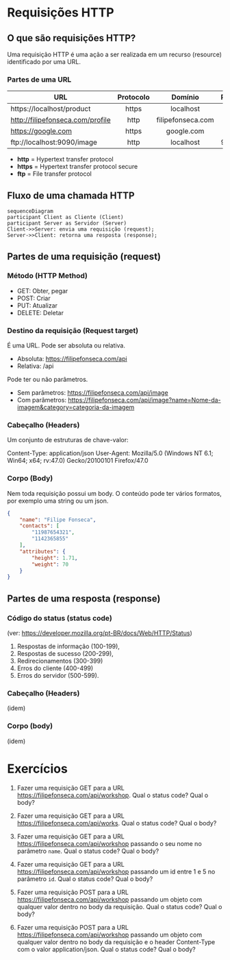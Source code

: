 # Requisições HTTP

## O que são requisições HTTP?

Uma requisição HTTP é uma ação a ser realizada em um recurso (resource) identificado por uma URL.

### Partes de uma URL

| URL                              | Protocolo | Domínio           | Porta | Pasta   |
|----------------------------------|:---------:|:-----------------:|:-----:|---------|
| https://localhost/product   | https     | localhost         | 473   | product |
| http://filipefonseca.com/profile | http      | filipefonseca.com | 80    | profile |
| https://google.com               | https     | google.com        | 473   | (raiz)  |
| ftp://localhost:9090/image       | http      | localhost         | 9090  | image   |

- **http**  = Hypertext transfer protocol
- **https** = Hypertext transfer protocol secure
- **ftp**   = File transfer protocol

## Fluxo de uma chamada HTTP

```mermaid
sequenceDiagram
participant Client as Cliente (Client)
participant Server as Servidor (Server)
Client->>Server: envia uma requisição (request);
Server->>Client: retorna uma resposta (response);
```

## Partes de uma requisição (request)

### Método (HTTP Method)

- GET: Obter, pegar
- POST: Criar
- PUT: Atualizar
- DELETE: Deletar

### Destino da requisição (Request target)

É uma URL. Pode ser absoluta ou relativa.

- Absoluta: https://filipefonseca.com/api
- Relativa: /api

Pode ter ou não parâmetros.

- Sem parâmetros: https://filipefonseca.com/api/image
- Com parâmetros: https://filipefonseca.com/api/image?name=Nome-da-imagem&category=categoria-da-imagem

### Cabeçalho (Headers)

Um conjunto de estruturas de chave-valor:

Content-Type: application/json
User-Agent: Mozilla/5.0 (Windows NT 6.1; Win64; x64; rv:47.0) Gecko/20100101 Firefox/47.0

### Corpo (Body)

Nem toda requisição possui um body. O conteúdo pode ter vários formatos, por exemplo uma string ou um json.
```json
{
    "name": "Filipe Fonseca",
    "contacts": [
        "11987654321",
        "1142365855"
    ],
    "attributes": {
        "height": 1.71,
        "weight": 70
    }
}
```

## Partes de uma resposta (response)

### Código do status (status code)

(ver: https://developer.mozilla.org/pt-BR/docs/Web/HTTP/Status)

1. Respostas de informação (100-199),
2. Respostas de sucesso (200-299),
3. Redirecionamentos (300-399)
4. Erros do cliente (400-499)
5. Erros do servidor (500-599).

### Cabeçalho (Headers)

(idem)

### Corpo (body)

(idem)

# Exercícios

1. Fazer uma requisição GET para a URL https://filipefonseca.com/api/workshop. Qual o status code? Qual o body?

2. Fazer uma requisição GET para a URL https://filipefonseca.com/api/works. Qual o status code? Qual o body?

3. Fazer uma requisição GET para a URL https://filipefonseca.com/api/workshop passando o seu nome no parâmetro `name`. Qual o status code? Qual o body?

4. Fazer uma requisição GET para a URL https://filipefonseca.com/api/workshop passando um id entre 1 e 5 no parâmetro `id`. Qual o status code? Qual o body?

5. Fazer uma requisição POST para a URL https://filipefonseca.com/api/workshop passando um objeto com qualquer valor dentro no body da requisição. Qual o status code? Qual o body?

6. Fazer uma requisição POST para a URL https://filipefonseca.com/api/workshop passando um objeto com qualquer valor dentro no body da requisição e o header Content-Type com o valor application/json. Qual o status code? Qual o body?

